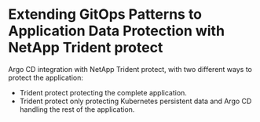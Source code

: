 # Extending GitOps Patterns to Application Data Protection with NetApp Trident protect
Argo CD integration with NetApp Trident protect, with two different ways to protect the application:
* Trident protect protecting the complete application.
* Trident protect only protecting Kubernetes persistent data and Argo CD handling the rest of the application.
